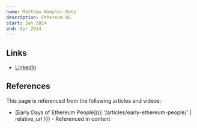```yaml
---
name: Matthew Wampler-Doty
description: Ethereum OG
start: Jan 2014
end: Apr 2014
---
```


## Links
- [LinkedIn](https://www.linkedin.com/in/matthew-wampler-doty-42583b19/)

## References

This page is referenced from the following articles and videos:

- [Early Days of Ethereum People]({{ '/articles/early-ethereum-people/' | relative_url }}) - Referenced in content